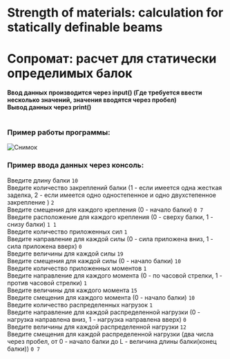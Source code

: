 # Strength of materials: calculation for statically definable beams
# Сопромат: расчет для статически определимых балок

**Ввод данных производится через input() (Где требуется ввести несколько значений, значения вводятся через пробел)**<br>
**Вывод данных через print()**<br><br>
### Пример работы программы:<br>

![Снимок](https://user-images.githubusercontent.com/84970248/144568401-7ed37993-4ede-4772-8872-344bbd929c9c.JPG)

### Пример ввода данных через консоль:<br>
Введите длину балки `10`<br>
Введите количество закреплений балки (1 - если имеется одна жесткая заделка, 2 - если имеется одно одностепенное и одно двухстепенное закрепление ) `2`<br>
Введите смещения для каждого крепления (0 - начало балки) `0 7`<br>
Введите расположение для каждого крепления (0 - сверху балки, 1 - снизу балки) `1 1`<br>
Введите количество приложенных сил `1`<br>
Введите направление для каждой силы (0 - сила приложена вниз, 1 - сила приложена вверх) `0`<br>
Введите величины для каждой силы `19`<br>
Введите смещения для каждой силы (0 - начало балки) `10`<br>
Введите количество приложенных моментов `1`<br>
Введите направление для каждого момента (0 - по часовой стрелки, 1 - против часовой стрелки) `1`<br>
Введите величины для каждого момента `15`<br>
Введите смещения для каждого момента (0 - начало балки) `10`<br>
Введите количество распределенных нагрузок `1`<br>
Введите направление для каждой распределенной нагрузки (0 - нагрузка направлена вниз, 1 - нагрузка направлена вверх) `0`<br>
Введите величины для каждой распределенной нагрузки `12`<br>
Введите смещения для каждой распределенной нагрузки (два числа через пробел, от 0 - начало балки до L - величина длины балки(конец балки)) `0 7`<br>



